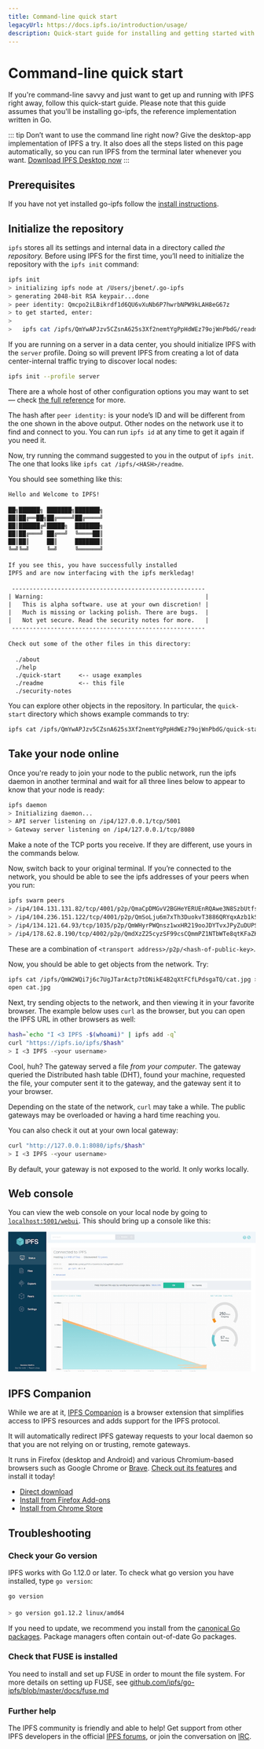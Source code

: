 ```yaml
---
title: Command-line quick start
legacyUrl: https://docs.ipfs.io/introduction/usage/
description: Quick-start guide for installing and getting started with IPFS from the command line.
---
```


# Command-line quick start

If you're command-line savvy and just want to get up and running with IPFS right away, follow this quick-start guide. Please note that this guide assumes that you'll be installing go-ipfs, the reference implementation written in Go.

::: tip
Don’t want to use the command line right now? Give the desktop-app implementation of IPFS a try. It also does all the steps listed on this page automatically, so you can run IPFS from the terminal later whenever you want. [Download IPFS Desktop now](https://github.com/ipfs-shipyard/ipfs-desktop)
:::

## Prerequisites

If you have not yet installed go-ipfs follow the [install instructions](https://github.com/ipfs/go-ipfs/blob/master/install/command-line.md).

## Initialize the repository

`ipfs` stores all its settings and internal data in a directory called _the repository._ Before using IPFS for the first time, you’ll need to initialize the repository with the `ipfs init` command:

```bash
ipfs init
> initializing ipfs node at /Users/jbenet/.go-ipfs
> generating 2048-bit RSA keypair...done
> peer identity: Qmcpo2iLBikrdf1d6QU6vXuNb6P7hwrbNPW9kLAH8eG67z
> to get started, enter:
>
>   ipfs cat /ipfs/QmYwAPJzv5CZsnA625s3Xf2nemtYgPpHdWEz79ojWnPbdG/readme
```

If you are running on a server in a data center, you should initialize IPFS with the `server` profile. Doing so will prevent IPFS from creating a lot of data center-internal traffic trying to discover local nodes:

```bash
ipfs init --profile server
```

There are a whole host of other configuration options you may want to set — check [the full reference](https://github.com/ipfs/go-ipfs/blob/master/docs/config.md) for more.

The hash after `peer identity:` is your node’s ID and will be different from the one shown in the above output. Other nodes on the network use it to find and connect to you. You can run `ipfs id` at any time to get it again if you need it.

Now, try running the command suggested to you in the output of `ipfs init`. The one that looks like `ipfs cat /ipfs/<HASH>/readme`.

You should see something like this:

```
Hello and Welcome to IPFS!

██╗██████╗ ███████╗███████╗
██║██╔══██╗██╔════╝██╔════╝
██║██████╔╝█████╗  ███████╗
██║██╔═══╝ ██╔══╝  ╚════██║
██║██║     ██║     ███████║
╚═╝╚═╝     ╚═╝     ╚══════╝

If you see this, you have successfully installed
IPFS and are now interfacing with the ipfs merkledag!

 -------------------------------------------------------
| Warning:                                              |
|   This is alpha software. use at your own discretion! |
|   Much is missing or lacking polish. There are bugs.  |
|   Not yet secure. Read the security notes for more.   |
 -------------------------------------------------------

Check out some of the other files in this directory:

  ./about
  ./help
  ./quick-start     <-- usage examples
  ./readme          <-- this file
  ./security-notes
```

You can explore other objects in the repository. In particular, the `quick-start` directory which shows example commands to try:

```bash
ipfs cat /ipfs/QmYwAPJzv5CZsnA625s3Xf2nemtYgPpHdWEz79ojWnPbdG/quick-start
```

## Take your node online

Once you're ready to join your node to the public network, run the ipfs daemon in another terminal and wait for all three lines below to appear to know that your node is ready:

```bash
ipfs daemon
> Initializing daemon...
> API server listening on /ip4/127.0.0.1/tcp/5001
> Gateway server listening on /ip4/127.0.0.1/tcp/8080
```

Make a note of the TCP ports you receive. If they are different, use yours in the commands below.

Now, switch back to your original terminal. If you’re connected to the network, you should be able to see the ipfs addresses of your peers when you run:

```bash
ipfs swarm peers
> /ip4/104.131.131.82/tcp/4001/p2p/QmaCpDMGvV2BGHeYERUEnRQAwe3N8SzbUtfsmvsqQLuvuJ
> /ip4/104.236.151.122/tcp/4001/p2p/QmSoLju6m7xTh3DuokvT3886QRYqxAzb1kShaanJgW36yx
> /ip4/134.121.64.93/tcp/1035/p2p/QmWHyrPWQnsz1wxHR219ooJDYTvxJPyZuDUPSDpdsAovN5
> /ip4/178.62.8.190/tcp/4002/p2p/QmdXzZ25cyzSF99csCQmmPZ1NTbWTe8qtKFaZKpZQPdTFB
```

These are a combination of `<transport address>/p2p/<hash-of-public-key>`.

Now, you should be able to get objects from the network. Try:

```bash
ipfs cat /ipfs/QmW2WQi7j6c7UgJTarActp7tDNikE4B2qXtFCfLPdsgaTQ/cat.jpg > cat.jpg
open cat.jpg
```

Next, try sending objects to the network, and then viewing it in your favorite browser. The example below uses `curl` as the browser, but you can open the IPFS URL in other browsers as well:

```bash
hash=`echo "I <3 IPFS -$(whoami)" | ipfs add -q`
curl "https://ipfs.io/ipfs/$hash"
> I <3 IPFS -<your username>
```

Cool, huh? The gateway served a file _from your computer_. The gateway queried the Distributed hash table (DHT), found your machine, requested the file, your computer sent it to the gateway, and the gateway sent it to your browser.

Depending on the state of the network, `curl` may take a while. The public gateways may be overloaded or having a hard time reaching you.

You can also check it out at your own local gateway:

```bash
curl "http://127.0.0.1:8080/ipfs/$hash"
> I <3 IPFS -<your username>
```

By default, your gateway is not exposed to the world. It only works locally.

## Web console

You can view the web console on your local node by going to [`localhost:5001/webui`](http://localhost:5001/webui). This should bring up a console like this:

![Web console connection view](./images/command-line-quick-start/webui-connection.png)

## IPFS Companion

While we are at it, [IPFS Companion](https://github.com/ipfs-shipyard/ipfs-companion#ipfs-companion) is a browser extension that simplifies access to IPFS resources and adds support for the IPFS protocol.

It will automatically redirect IPFS gateway requests to your local daemon so that you are not relying on or trusting, remote gateways.

It runs in Firefox (desktop and Android) and various Chromium-based browsers such as Google Chrome or [Brave](https://brave.com).
[Check out its features](https://github.com/ipfs-shipyard/ipfs-companion#features) and install it today!

- [Direct download](https://github.com/ipfs-shipyard/ipfs-companion#install)
- [Install from Firefox Add-ons](https://addons.mozilla.org/firefox/addon/ipfs-companion/)
- [Install from Chrome Store](https://chrome.google.com/webstore/detail/ipfs-companion/nibjojkomfdiaoajekhjakgkdhaomnch)

## Troubleshooting

### Check your Go version

IPFS works with Go 1.12.0 or later. To check what go version you have installed, type `go version`:

```bash
go version

> go version go1.12.2 linux/amd64
```

If you need to update, we recommend you install from the [canonical Go packages](https://golang.org/doc/install). Package managers often contain out-of-date Go packages.

### Check that FUSE is installed

You need to install and set up FUSE in order to mount the file system. For more details on setting up FUSE, see [github.com/ipfs/go-ipfs/blob/master/docs/fuse.md](https://github.com/ipfs/go-ipfs/blob/master/docs/fuse.md)

### Further help

The IPFS community is friendly and able to help! Get support from other IPFS developers in the official [IPFS forums](https://discuss.ipfs.io/), or join the conversation on [IRC](/community/irc/).
